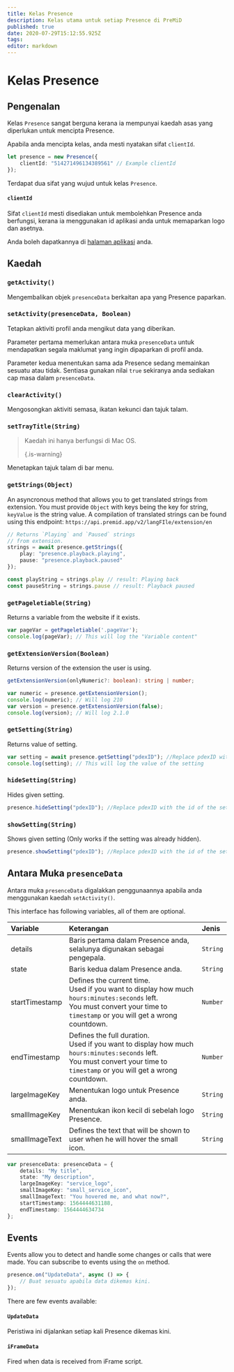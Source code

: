 ```yaml
---
title: Kelas Presence
description: Kelas utama untuk setiap Presence di PreMiD
published: true
date: 2020-07-29T15:12:55.925Z
tags:
editor: markdown
---
```


# Kelas Presence

## Pengenalan

Kelas `Presence` sangat berguna kerana ia mempunyai kaedah asas yang diperlukan untuk mencipta Presence.

 Apabila anda mencipta kelas, anda mesti nyatakan sifat `clientId`.

```typescript
let presence = new Presence({
    clientId: "514271496134389561" // Example clientId
});
```

Terdapat dua sifat yang wujud untuk kelas `Presence`.

#### `clientId`

Sifat `clientId` mesti disediakan untuk membolehkan Presence anda berfungsi, kerana ia menggunakan id aplikasi anda untuk memaparkan logo dan asetnya.

Anda boleh dapatkannya di [halaman aplikasi](https://discordapp.com/developers/applications) anda.

## Kaedah

### `getActivity()`

Mengembalikan objek `presenceData` berkaitan apa yang Presence paparkan.

### `setActivity(presenceData, Boolean)`

Tetapkan aktiviti profil anda mengikut data yang diberikan.

Parameter pertama memerlukan antara muka `presenceData` untuk mendapatkan segala maklumat yang ingin dipaparkan di profil anda.

Parameter kedua menentukan sama ada Presence sedang memainkan sesuatu atau tidak. Sentiasa gunakan nilai `true` sekiranya anda sediakan cap masa dalam `presenceData`.

### `clearActivity()`

Mengosongkan aktiviti semasa, ikatan kekunci dan tajuk talam.

### `setTrayTitle(String)`

> Kaedah ini hanya berfungsi di Mac OS. 
> 
> {.is-warning}

Menetapkan tajuk talam di bar menu.

### `getStrings(Object)`

An asyncronous method that allows you to get translated strings from extension. You must provide `Object` with keys being the key for string, `keyValue` is the string value. A compilation of translated strings can be found using this endpoint: `https://api.premid.app/v2/langFIle/extension/en`

```typescript
// Returns `Playing` and `Paused` strings
// from extension.
strings = await presence.getStrings({
    play: "presence.playback.playing",
    pause: "presence.playback.paused"
});

const playString = strings.play // result: Playing back
const pauseString = strings.pause // result: Playback paused
```

### `getPageletiable(String)`

Returns a variable from the website if it exists.

```typescript
var pageVar = getPageletiable('.pageVar');
console.log(pageVar); // This will log the "Variable content"
```

### `getExtensionVersion(Boolean)`
Returns version of the extension the user is using.
```typescript
getExtensionVersion(onlyNumeric?: boolean): string | number;

var numeric = presence.getExtensionVersion();
console.log(numeric); // Will log 210
var version = presence.getExtensionVersion(false);
console.log(version); // Will log 2.1.0
```

### `getSetting(String)`
Returns value of setting.
```typescript
var setting = await presence.getSetting("pdexID"); //Replace pdexID with the id of the setting
console.log(setting); // This will log the value of the setting
```

### `hideSetting(String)`
Hides given setting.
```typescript
presence.hideSetting("pdexID"); //Replace pdexID with the id of the setting
```

### `showSetting(String)`
Shows given setting (Only works if the setting was already hidden).
```typescript
presence.showSetting("pdexID"); //Replace pdexID with the id of the setting
```

## Antara Muka `presenceData`

Antara muka `presenceData` digalakkan penggunaannya apabila anda menggunakan kaedah `setActivity()`.

This interface has following variables, all of them are optional.

<table>
  <thead>
    <tr>
      <th style="text-align:left">Variable</th>
      <th style="text-align:left">Keterangan</th>
      <th style="text-align:left">Jenis</th>
    </tr>
  </thead>
  <tbody>
    <tr>
      <td style="text-align:left">details</td>
      <td style="text-align:left">Baris pertama dalam Presence anda, selalunya digunakan sebagai pengepala.</td>
      <td style="text-align:left"><code>String</code>
      </td>
    </tr>
    <tr>
      <td style="text-align:left">state</td>
      <td style="text-align:left">Baris kedua dalam Presence anda.</td>
      <td style="text-align:left"><code>String</code>
      </td>
    </tr>
    <tr>
      <td style="text-align:left">startTimestamp</td>
      <td style="text-align:left">Defines the current time.<br>
        Used if you want to display how much <code>hours:minutes:seconds</code> left.
          <br>You must convert your time to <code>timestamp</code> or you will get a wrong
          countdown.
      </td>
      <td style="text-align:left"><code>Number</code>
      </td>
    </tr>
    <tr>
      <td style="text-align:left">endTimestamp</td>
      <td style="text-align:left">Defines the full duration.
        <br>Used if you want to display how much <code>hours:minutes:seconds</code> left.
          <br>You must convert your time to <code>timestamp</code> or you will get a wrong
          countdown.
      </td>
      <td style="text-align:left"><code>Number</code>
      </td>
    </tr>
    <tr>
      <td style="text-align:left">largeImageKey</td>
      <td style="text-align:left">Menentukan logo untuk Presence anda.</td>
      <td style="text-align:left"><code>String</code>
      </td>
    </tr>
    <tr>
      <td style="text-align:left">smallImageKey</td>
      <td style="text-align:left">Menentukan ikon kecil di sebelah logo Presence.</td>
      <td style="text-align:left"><code>String</code>
      </td>
    </tr>
    <tr>
      <td style="text-align:left">smallImageText</td>
      <td style="text-align:left">Defines the text that will be shown to user when he will hover the small
        icon.</td>
      <td style="text-align:left"><code>String</code>
      </td>
    </tr>
  </tbody>
</table>

```typescript
var presenceData: presenceData = {
    details: "My title",
    state: "My description",
    largeImageKey: "service_logo",
    smallImageKey: "small_service_icon",
    smallImageText: "You hovered me, and what now?",
    startTimestamp: 1564444631188,
    endTimestamp: 1564444634734
};
```

## Events

Events allow you to detect and handle some changes or calls that were made. You can subscribe to events using the `on` method.

```typescript
presence.on("UpdateData", async () => {
    // Buat sesuatu apabila data dikemas kini.
});
```

There are few events available:

#### `UpdateData`

Peristiwa ini dijalankan setiap kali Presence dikemas kini.

#### `iFrameData`

Fired when data is received from iFrame script.
